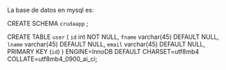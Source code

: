 La base de datos en mysql es:

CREATE SCHEMA `crudaapp` ;

CREATE TABLE `user` (
  `id` int NOT NULL,
  `fname` varchar(45) DEFAULT NULL,
  `lname` varchar(45) DEFAULT NULL,
  `email` varchar(45) DEFAULT NULL,
  PRIMARY KEY (`id`)
) ENGINE=InnoDB DEFAULT CHARSET=utf8mb4 COLLATE=utf8mb4_0900_ai_ci;
